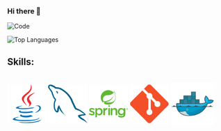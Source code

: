 ### Hi there 👋
![Code](https://res.cloudinary.com/superfolio/image/upload/v1620689979/68747470733a2f2f692e70696e696d672e636f6d2f6f726967696e616c732f63362f33332f63322f63363333633230656465383266306530636564376435373064626533613166332e676966_yjuh2s.gif)



<div align="left">
 <img src="https://github-readme-stats.vercel.app/api/top-langs/?username=arthurr-jpg&layout=compact&theme=highcontrast" alt="Top Languages">
</div>

<h2 allign="center"> Skills:</h2>
<div style="display: inline_block"><br>
  <img align="center" alt="Arthur-Java" height="90" width="90" src="https://raw.githubusercontent.com/devicons/devicon/master/icons/java/java-original.svg">
  <img align="center" alt="Arthur-MySQL" height="90" width="90" src="https://raw.githubusercontent.com/devicons/devicon/master/icons/mysql/mysql-original.svg">
  <img align="center" alt="Arthur-Spring" height="90" width="90" src="https://raw.githubusercontent.com/devicons/devicon/master/icons/spring/spring-original-wordmark.svg">
  <img align="center" alt="Arthur-Git" height="90" width="90" src="https://raw.githubusercontent.com/devicons/devicon/master/icons/git/git-original.svg">
  <img align="center" alt="Arthur-Git" height="100" width="100" src="https://raw.githubusercontent.com/devicons/devicon/master/icons/docker/docker-original.svg">
</div>



